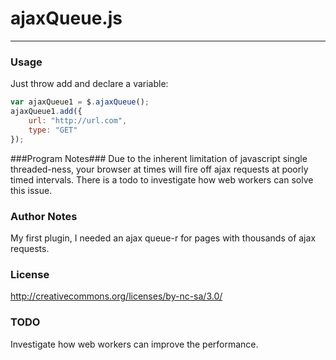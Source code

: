 # ajaxQueue.js #
---

### Usage ###
Just throw add <script src="ajaxQueue.js"></script> and declare a variable:
``` javascript
var ajaxQueue1 = $.ajaxQueue();
ajaxQueue1.add({
	url: "http://url.com",
	type: "GET"
});
```


###Program Notes###
  Due to the inherent limitation of javascript single threaded-ness,
  your browser at times will fire off ajax requests at poorly timed intervals.
  There is a todo to investigate how web workers can solve this issue.

### Author Notes ###
  My first plugin, I needed an ajax queue-r for pages with thousands of ajax requests.
  
### License ###
http://creativecommons.org/licenses/by-nc-sa/3.0/

### TODO ###
  Investigate how web workers can improve the performance.
